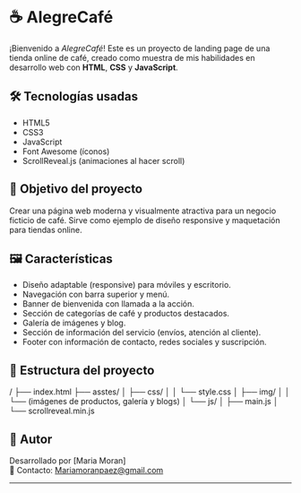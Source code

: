 # ☕ AlegreCafé

¡Bienvenido a _AlegreCafé_! Este es un proyecto de landing page de una tienda online de café, creado como muestra de mis habilidades en desarrollo web con **HTML**, **CSS** y **JavaScript**.

## 🛠 Tecnologías usadas

- HTML5
- CSS3
- JavaScript
- Font Awesome (íconos)
- ScrollReveal.js (animaciones al hacer scroll)

## 🎯 Objetivo del proyecto

Crear una página web moderna y visualmente atractiva para un negocio ficticio de café. Sirve como ejemplo de diseño responsive y maquetación para tiendas online.

## 🖼 Características

- Diseño adaptable (responsive) para móviles y escritorio.
- Navegación con barra superior y menú.
- Banner de bienvenida con llamada a la acción.
- Sección de categorías de café y productos destacados.
- Galería de imágenes y blog.
- Sección de información del servicio (envíos, atención al cliente).
- Footer con información de contacto, redes sociales y suscripción.

## 📂 Estructura del proyecto

/ ├── index.html ├── asstes/ │ ├── css/ │ │ └── style.css │ ├── img/ │ │ └── (imágenes de productos, galería y blogs) │ └── js/ │ ├── main.js │ └── scrollreveal.min.js

## 📌 Autor

Desarrollado por [Maria Moran]  
📧 Contacto: Mariamoranpaez@gmail.com

---
